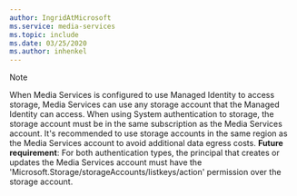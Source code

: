 ```yaml
---
author: IngridAtMicrosoft
ms.service: media-services 
ms.topic: include
ms.date: 03/25/2020
ms.author: inhenkel
---
```


> [!NOTE]
> When Media Services is configured to use Managed Identity to access storage, Media Services can use any storage account that the Managed Identity can access.
> When using System authentication to storage, the storage account must be in the same subscription as the Media Services account.
> It's recommended to use storage accounts in the same region as the Media Services account to avoid additional data egress costs.
> **Future requirement**: For both authentication types, the principal that creates or updates the Media Services account must have the 'Microsoft.Storage/storageAccounts/listkeys/action' permission over the storage account.
